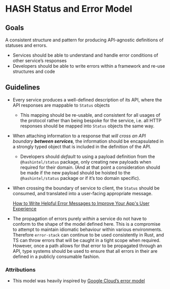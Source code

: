 # HASH Status and Error Model

## Goals

A consistent structure and pattern for producing API-agnostic definitions of statuses and errors.

- Services should be able to understand and handle error conditions of other service’s responses
- Developers should be able to write errors within a framework and re-use structures and code

## Guidelines

- Every service produces a well-defined description of its API, where the API responses are mappable to `Status` objects
  - This mapping should be re-usable, and consistent for all usages of the protocol rather than being bespoke for the service, i.e. all HTTP responses should be mapped into `Status` objects the same way.
- When attaching information to a response that _will cross an API boundary **between services**,_ the information should be encapsulated in a strongly typed object that is included in the definition of the API.
  - Developers should _default_ to using a payload definition from the `@hashintel/status` package, only creating new payloads when required for their domain. (And at that point a consideration should be made if the new payload should be hoisted to the `@hashintel/status` package or if it’s too domain specific).
- When crossing the boundary of service to client, the `Status` should be consumed, and translated into a user-facing appropriate message.

  [How to Write Helpful Error Messages to Improve Your App's User Experience](https://www.freecodecamp.org/news/how-to-write-helpful-error-messages-to-improve-your-apps-ux/)

- The propagation of errors purely _within_ a service do not have to conform to the shape of the model defined here. This is a compromise to attempt to maintain idiomatic behaviour within various environments. Therefore `error-stack` can continue to be used consistently in Rust, and TS can throw errors that will be caught in a tight scope when required. However, once a path allows for that error to be propagated through an API, type systems should be used to ensure that all errors in their are defined in a publicly consumable fashion.

### Attributions

- This model was heavily inspired by [Google Cloud’s error model](https://cloud.google.com/apis/design/errors)
